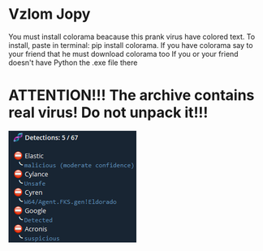 # Vzlom Jopy
You must install colorama beacause this prank virus have colored text.
To install, paste in terminal: pip install colorama.
If you have colorama say to your friend that he must download colorama too
If you or your friend doesn't have Python the .exe file there

# ATTENTION!!! The archive contains real virus! Do not unpack it!!!

![Screen of virus](Virus.png)
